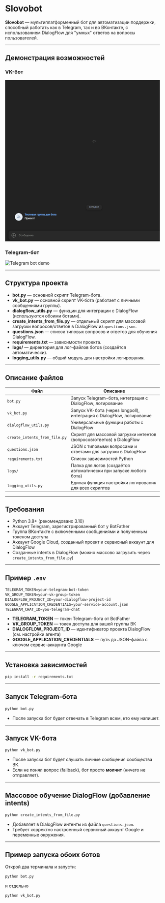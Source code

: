 # Slovobot

**Slovobot** — мультиплатформенный бот для автоматизации поддержки, способный работать как в Telegram, так и во ВКонтакте, с использованием DialogFlow для "умных" ответов на вопросы пользователей.

---

## Демонстрация возможностей

### VK-бот

![VK bot demo](docs/vk_bot.gif)

### Telegram-бот

![Telegram bot demo](docs/tg_bot.gif)

---

##  Структура проекта

- **bot.py** — основной скрипт Telegram-бота.
- **vk_bot.py** — основной скрипт VK-бота (работает с личными сообщениями группы).
- **dialogflow_utils.py** — функции для интеграции с DialogFlow (используются обоими ботами).
- **create_intents_from_file.py** — отдельный скрипт для массовой загрузки вопросов/ответов в DialogFlow из `questions.json`.
- **questions.json** — список типовых вопросов и ответов для обучения DialogFlow.
- **requirements.txt** — зависимости проекта.
- **logs/** — директория для лог-файлов ботов (создаётся автоматически).
- **logging_utils.py** — общий модуль для настройки логирования.

---

## Описание файлов

| Файл                          | Описание                                                                                 |
|-------------------------------|-----------------------------------------------------------------------------------------|
| `bot.py`                      | Запуск Telegram-бота, интеграция с DialogFlow, логирование                             |
| `vk_bot.py`                   | Запуск VK-бота (через longpoll), интеграция с DialogFlow, логирование                  |
| `dialogflow_utils.py`         | Универсальные функции работы с DialogFlow                                              |
| `create_intents_from_file.py` | Скрипт для массовой загрузки интентов (вопросов/ответов) в DialogFlow                  |
| `questions.json`              | JSON с типовыми вопросами и ответами для загрузки в DialogFlow                         |
| `requirements.txt`            | Список зависимостей Python                                                             |
| `logs/`                       | Папка для логов (создаётся автоматически при запуске любого бота)                      |
| `logging_utils.py`            | Единая функция настройки логирования для всех скриптов                                 |

---

## Требования

- Python 3.8+ (рекомендовано 3.10)
- Аккаунт Telegram, зарегистрированный бот у BotFather
- Группа ВКонтакте с включёнными сообщениями и полученным токеном доступа
- Аккаунт Google Cloud, созданный проект и сервисный аккаунт для DialogFlow
- Созданные intents в DialogFlow (можно массово загрузить через `create_intents_from_file.py`)

---

## Пример `.env`

```env
TELEGRAM_TOKEN=your-telegram-bot-token
VK_GROUP_TOKEN=your-vk-group-token
DIALOGFLOW_PROJECT_ID=your-dialogflow-project-id
GOOGLE_APPLICATION_CREDENTIALS=your-service-account.json
TELEGRAM_CHAT_ID=you-telegram-chat
````

* **TELEGRAM\_TOKEN** — токен Telegram-бота от BotFather
* **VK\_GROUP\_TOKEN** — токен доступа для вашей группы ВК
* **DIALOGFLOW\_PROJECT\_ID** — идентификатор проекта DialogFlow (см. настройки агента)
* **GOOGLE\_APPLICATION\_CREDENTIALS** — путь до JSON-файла с ключом сервис-аккаунта Google

---

## Установка зависимостей

```bash
pip install -r requirements.txt
```

---

## Запуск Telegram-бота

```bash
python bot.py
```

* После запуска бот будет отвечать в Telegram всем, кто ему напишет.

---

## Запуск VK-бота

```bash
python vk_bot.py
```

* После запуска бот будет слушать личные сообщения сообщества ВК.
* Если не понял вопрос (fallback), бот просто **молчит** (ничего не отправляет).

---

## Массовое обучение DialogFlow (добавление intents)

```bash
python create_intents_from_file.py
```

* Добавляет в DialogFlow интенты из файла `questions.json`.
* Требует корректно настроенный сервисный аккаунт Google и переменные окружения.

---

## Пример запуска обоих ботов

Открой два терминала и запусти:

```bash
python bot.py
```

и отдельно

```bash
python vk_bot.py
```